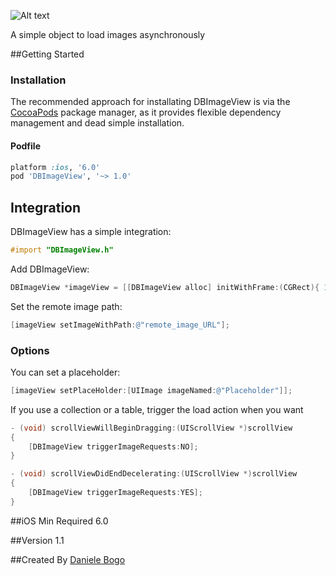 ![Alt text](http://bogodaniele.com/apps/development/dbimageview/github/dbimageview_splash_2.png)

A simple object to load images asynchronously

##Getting Started

### Installation

The recommended approach for installating DBImageView is via the [CocoaPods](http://cocoapods.org/) package manager, as it provides flexible dependency management and dead simple installation.

#### Podfile
```ruby
platform :ios, '6.0'
pod 'DBImageView', '~> 1.0'
```
## Integration
DBImageView has a simple integration:
```objective-c
#import "DBImageView.h"
```
Add DBImageView:
```objective-c
DBImageView *imageView = [[DBImageView alloc] initWithFrame:(CGRect){ 10, 10, 60, 60 }];
```

Set the remote image path:
```objective-c
[imageView setImageWithPath:@"remote_image_URL"];
```

### Options
You can set a placeholder:
```objective-c
[imageView setPlaceHolder:[UIImage imageNamed:@"Placeholder"]];
```
If you use a collection or a table, trigger the load action when you want
```objective-c
- (void) scrollViewWillBeginDragging:(UIScrollView *)scrollView
{
	[DBImageView triggerImageRequests:NO];
}

- (void) scrollViewDidEndDecelerating:(UIScrollView *)scrollView
{
	[DBImageView triggerImageRequests:YES];
}
```
##iOS Min Required
6.0

##Version
1.1

##Created By
[Daniele Bogo](https://github.com/danielebogo)
